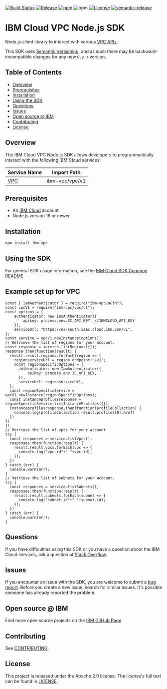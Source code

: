 [![Build Status](https://travis-ci.com/IBM/vpc-node-sdk.svg?branch=master)](https://travis-ci.com/IBM/vpc-node-sdk)
[![Release](https://img.shields.io/github/v/release/IBM/vpc-node-sdk)](https://github.com/IBM/vpc-node-sdk/releases/latest)
[![npm](https://img.shields.io/npm/v/ibm-vpc)](https://www.npmjs.com/package/ibm-vpc)
![npm](https://img.shields.io/npm/dm/ibm-vpc)
[![License](https://img.shields.io/badge/License-Apache%202.0-blue.svg)](https://opensource.org/licenses/Apache-2.0)
[![semantic-release](https://img.shields.io/badge/%20%20%F0%9F%93%A6%F0%9F%9A%80-semantic--release-e10079.svg)](https://github.com/semantic-release/semantic-release)

# IBM Cloud VPC Node.js SDK
Node.js client library to interact with various [VPC APIs](https://cloud.ibm.com/apidocs?category=vpc).

This SDK uses [Semantic Versioning](https://semver.org), and as such there may be backward-incompatible changes for any new `0.y.z` version.

## Table of Contents

<!--
  The TOC below is generated using the `markdown-toc` node package.

      https://github.com/jonschlinkert/markdown-toc

  You should regenerate the TOC after making changes to this file.

      npx markdown-toc -i README.md
  -->

<!-- toc -->

- [Overview](#overview)
- [Prerequisites](#prerequisites)
- [Installation](#installation)
- [Using the SDK](#using-the-sdk)
- [Questions](#questions)
- [Issues](#issues)
- [Open source @ IBM](#open-source--ibm)
- [Contributing](#contributing)
- [License](#license)

<!-- tocstop -->

<!-- --------------------------------------------------------------- -->
## Overview

The IBM Cloud VPC Node.js SDK allows developers to programmatically interact with the following
IBM Cloud services:

Service Name | Import Path
--- | ---
[VPC](https://cloud.ibm.com/apidocs/vpc?code=node) | ibm-vpc/vpc/v1

## Prerequisites
* An [IBM Cloud][ibm-cloud-onboarding] account
* Node.js version 18 or newer

[ibm-cloud-onboarding]: http://cloud.ibm.com/registration

## Installation

```sh
npm install ibm-vpc
```

## Using the SDK
For general SDK usage information, see the
[IBM Cloud SDK Common README](https://github.com/IBM/ibm-cloud-sdk-common/blob/master/README.md)

## Example set up for VPC

```node
const { IamAuthenticator } = require("ibm-vpc/auth");
const vpcV1 = require("ibm-vpc/vpc/v1");
const options = {
    authenticator: new IamAuthenticator({
        apikey: process.env.IC_API_KEY, //IBMCLOUD_API_KEY
    }),
    serviceUrl: "https://us-south.iaas.cloud.ibm.com/v1",
};
const service = vpcV1.newInstance(options);
// Retrieve the list of regions for your account.
const response = service.listRegions({});
response.then(function(result) {
  result.result.regions.forEach(region => {
    regionserviceUrl = region.endpoint+"/v1";
    const regionSpecificOptions = {
      authenticator: new IamAuthenticator({
          apikey: process.env.IC_API_KEY,
      }),
      serviceUrl: regionserviceUrl,
  };
  const regionSpecificService = vpcV1.newInstance(regionSpecificOptions);  
  const instanceprofilesresponse = regionSpecificService.listInstanceProfiles({});
  instanceprofilesresponse.then(function(profileCollection) {
    console.log(profileCollection.result.profiles[0].href)
  })
})
})
// Retrieve the list of vpcs for your account.
try {
  const responses = service.listVpcs();
  responses.then(function(result) {
    result.result.vpcs.forEach(vpc => {
      console.log("vpc-id"+" "+vpc.id);
    });
  })
} catch (err) {
  console.warn(err);
}
// Retrieve the list of subnets for your account.
try {
  const responses = service.listSubnets();
  responses.then(function(result) {
    result.result.subnets.forEach(subnet => {
      console.log("subnet-id"+" "+subnet.id);
    });
  })
} catch (err) {
  console.warn(err);
}
```

## Questions
If you have difficulties using this SDK or you have a question about the IBM Cloud services,
ask a question at [Stack Overflow](http://stackoverflow.com/questions/ask?tags=ibm-cloud).

## Issues
If you encounter an issue with the SDK, you are welcome to submit
a [bug report](https://github.com/IBM/vpc-node-sdk/issues).
Before you create a new issue, search for similar issues. It's possible someone has
already reported the problem.

## Open source @ IBM
Find more open source projects on the [IBM GitHub Page](http://ibm.github.io/)

## Contributing
See [CONTRIBUTING](https://github.com/IBM/vpc-node-sdk/blob/master/CONTRIBUTING.md).

## License 

This project is released under the Apache 2.0 license.
The license's full text can be found in
[LICENSE](https://github.com/IBM/vpc-node-sdk/blob/master/LICENSE).
